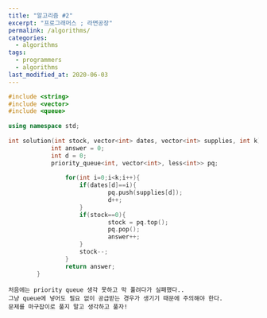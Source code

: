```yaml
---
title: "알고리즘 #2"
excerpt: "프로그래머스 ; 라면공장"
permalink: /algorithms/
categories:
  - algorithms
tags:
  - programmers
  - algorithms
last_modified_at: 2020-06-03
---
```

```cpp
#include <string>  
#include <vector>  
#include <queue>  
  
using namespace std;  
  
int solution(int stock, vector<int> dates, vector<int> supplies, int k) {  
			int answer = 0;  
  			int d = 0;  
  			priority_queue<int, vector<int>, less<int>> pq;  
			      
    			for(int i=0;i<k;i++){  
        			if(dates[d]==i){  
            				pq.push(supplies[d]);  
            				d++;  
        			}  
        			if(stock==0){  
            				stock = pq.top();  
            				pq.pop();  
            				answer++;  
        			}  
        			stock--;    
    			}  
    			return answer;  
		} 
```
	처음에는 priority queue 생각 못하고 막 풀려다가 실패했다..  
	그냥 queue에 넣어도 필요 없이 공급받는 경우가 생기기 때문에 주의해야 한다.  
	문제를 마구잡이로 풀지 말고 생각하고 풀자!
